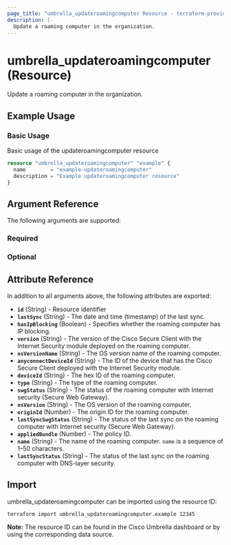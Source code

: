```yaml
---
page_title: "umbrella_updateroamingcomputer Resource - terraform-provider-umbrella"
description: |-
  Update a roaming computer in the organization.
---
```


# umbrella_updateroamingcomputer (Resource)

Update a roaming computer in the organization.

## Example Usage


### Basic Usage

Basic usage of the updateroamingcomputer resource

```terraform
resource "umbrella_updateroamingcomputer" "example" {
  name        = "example-updateroamingcomputer"
  description = "Example updateroamingcomputer resource"
}
```



## Argument Reference

The following arguments are supported:

### Required



### Optional



## Attribute Reference

In addition to all arguments above, the following attributes are exported:

- **`id`** (String) - Resource identifier
- **`lastSync`** (String) - The date and time (timestamp) of the last sync.
- **`hasIpBlocking`** (Boolean) - Specifies whether the roaming computer has IP blocking.
- **`version`** (String) - The version of the Cisco Secure Client with the Internet Security module deployed on the roaming computer.
- **`osVersionName`** (String) - The OS version name of the roaming computer.
- **`anyconnectDeviceId`** (String) - The ID of the device that has the Cisco Secure Client deployed with the Internet Security module.
- **`deviceId`** (String) - The hex ID of the roaming computer.
- **`type`** (String) - The type of the roaming computer.
- **`swgStatus`** (String) - The status of the roaming computer with Internet security (Secure Web Gateway).
- **`osVersion`** (String) - The OS version of the roaming computer.
- **`originId`** (Number) - The origin ID for the roaming computer.
- **`lastSyncSwgStatus`** (String) - The status of the last sync on the roaming computer with Internet security (Secure Web Gateway).
- **`appliedBundle`** (Number) - The policy ID.
- **`name`** (String) - The name of the roaming computer. `name` is a sequence of 1–50 characters.
- **`lastSyncStatus`** (String) - The status of the last sync on the roaming computer with DNS-layer security.



## Import

umbrella_updateroamingcomputer can be imported using the resource ID:

```shell
terraform import umbrella_updateroamingcomputer.example 12345
```

**Note:** The resource ID can be found in the Cisco Umbrella dashboard or by using the corresponding data source.

